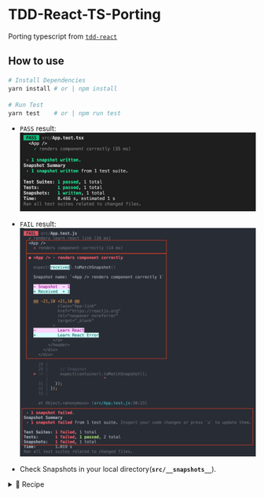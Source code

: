 # TDD-React-TS-Porting

Porting typescript from [`tdd-react`](../tdd-react#reademe)

## How to use

```bash
# Install Dependencies
yarn install # or | npm install

# Run Test
yarn test    # or | npm run test
```

- `PASS` result:  
  ![yarn-test-result-pass](./results-images/yarn-test-result-pass.png)

- `FAIL` result:  
  ![yarn-test-result-fail](./results-images/yarn-test-result-fail.png)

- Check Snapshots in your local directory(**`src/__snapshots__`**).

<details>
<summary>🌟 Recipe</summary>

## Installation dependencies

- Use `yarn` script

  ```bash
  # testing-library for react with typescript
  yarn add --dev \
      typescript \
      @types/node \
      @types/react \
      @types/react-dom \
      @types/jest
  ```

- Use `npm` script

  ```bash
  # testing-library for react with typescript
  npm i --save-dev \
      typescript \
      @types/node \
      @types/react \
      @types/react-dom \
      @types/jest
  ```

## Settings

- [`tsconfig.json`](./tsconfig.json)

<br>
</details>
